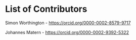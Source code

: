 # List of Contributors

Simon Worthington - https://orcid.org/0000-0002-8579-9717

Johannes Matern - https://orcid.org/0000-0002-9392-5322

